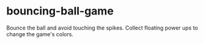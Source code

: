 # bouncing-ball-game

Bounce the ball and avoid touching the spikes. Collect floating power ups to change the game's colors.
